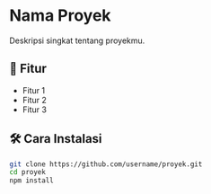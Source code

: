 # Nama Proyek

Deskripsi singkat tentang proyekmu.

## 🚀 Fitur
- Fitur 1
- Fitur 2
- Fitur 3

## 🛠️ Cara Instalasi

```bash
git clone https://github.com/username/proyek.git
cd proyek
npm install
